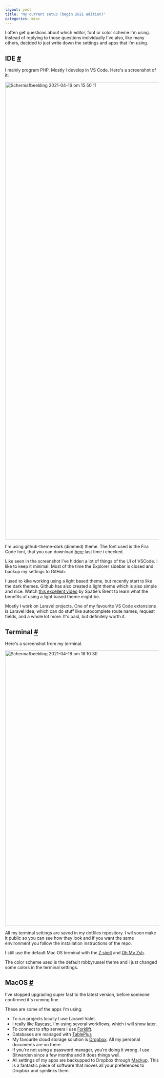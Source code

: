 ```yaml
---
layout: post
title: "My current setup (begin 2021 edition)"
categories: misc
---
```


I often get questions about which editor, font or color scheme I'm using. Instead of replying to those questions individually I've also, like many others,
decided to just write down the settings and apps that I'm using.

## IDE [#](#ide)

I mainly program PHP. Mostly I develop in VS Code. Here's a screenshot of it:

<img width="1498" alt="Schermafbeelding 2021-04-16 om 15 50 11" src="https://user-images.githubusercontent.com/16917278/115034342-b0ff4080-9ecb-11eb-97b6-ee0ec0655f8a.png">

I'm using github-theme-dark (dimmed) theme. The font used is the Fira Code font, that you can download [here](https://github.com/tonsky/FiraCode/wiki/VS-Code-Instructions) last time i checked.

Like seen in the screenshot I've hidden a lot of things of the UI of VSCode. I like to keep it minimal. Most of the time the Explorer sidebar is closed and backup my settings to GitHub.

I used to kike working using a light based theme, but recently start to like the dark themes. Github has also created a light theme which is also simple and nice. Watch [this excellent video](https://youtu.be/rDMI1dpNfdw?t=353) by Spatie's Brent to learn what the benefits of using a light based theme might be.

Mostly I work on Laravel projects. One of my favourite VS Code extensions is Laravel Idea, which can do stuff like autocomplete route names, request fields, and a whole lot more. It's paid, but definitely worth it.

<a name="terminal"></a>
## Terminal [#](#terminal)

Here's a screenshot from my terminal.

<img width="902" alt="Schermafbeelding 2021-04-16 om 16 10 30" src="https://user-images.githubusercontent.com/16917278/115037005-50bdce00-9ece-11eb-99bd-3e369eae6998.png">

All my terminal settings are saved in my dotfiles repository. I wil soon make it public so you can see how they look and if you want the same environment you follow the installation instructions of the repo.

I still use the default Mac OS terminal with the [Z shell](https://en.wikipedia.org/wiki/Z_shell) and [Oh My Zsh](https://ohmyz.sh/).

The color scheme used is the default robbyrussel theme and i just changed some colors in the terminal settings.

## MacOS [#](#macos)

I've stopped upgrading super fast to the latest version, before someone confirmed it's running fine.

These are some of the apps I'm using:

* To run projects locally I use Laravel Valet.
* I really like [Raycast](https://raycast.com). I'm using several workflows, which i will show later.
* To connect to sftp servers I use [Forklift](https://binarynights.com/).
* Databases are managed with [TablePlus](https://tableplus.com/)
* My favourite cloud storage solution is [Dropbox](https://dropbox.com/). All my personal documents are on there.
* If you're not using a password manager, you're doing it wrong. I use Bitwarden since a few months and it does things well.
* All settings of my apps are backupped to Dropbox through [Mackup](https://github.com/lra/mackup). This is a fantastic piece of software that moves all your preferences to Dropbox and symlinks them.
